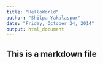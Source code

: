 ```yaml
---
title: "HelloWorld"
author: "Shilpa Yakalaspur"
date: "Friday, October 24, 2014"
output: html_document
---
```



## This is a markdown file


